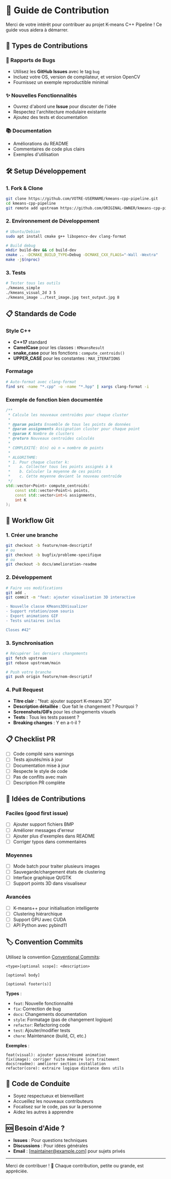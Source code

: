 # 🚀 Guide de Contribution

Merci de votre intérêt pour contribuer au projet K-means C++ Pipeline ! Ce guide vous aidera à démarrer.

## 🎯 Types de Contributions

### 🐛 Rapports de Bugs
- Utilisez les **GitHub Issues** avec le tag `bug`
- Incluez votre OS, version de compilateur, et version OpenCV
- Fournissez un exemple reproductible minimal

### ✨ Nouvelles Fonctionnalités
- Ouvrez d'abord une **Issue** pour discuter de l'idée
- Respectez l'architecture modulaire existante
- Ajoutez des tests et documentation

### 📚 Documentation
- Améliorations du README
- Commentaires de code plus clairs
- Exemples d'utilisation

## 🛠️ Setup Développement

### 1. Fork & Clone
```bash
git clone https://github.com/VOTRE-USERNAME/kmeans-cpp-pipeline.git
cd kmeans-cpp-pipeline
git remote add upstream https://github.com/ORIGINAL-OWNER/kmeans-cpp-pipeline.git
```

### 2. Environnement de Développement
```bash
# Ubuntu/Debian
sudo apt install cmake g++ libopencv-dev clang-format

# Build debug
mkdir build-dev && cd build-dev
cmake .. -DCMAKE_BUILD_TYPE=Debug -DCMAKE_CXX_FLAGS="-Wall -Wextra"
make -j$(nproc)
```

### 3. Tests
```bash
# Tester tous les outils
./kmeans_simple
./kmeans_visual_2d 3 5
./kmeans_image ../test_image.jpg test_output.jpg 8
```

## 📋 Standards de Code

### Style C++
- **C++17** standard
- **CamelCase** pour les classes : `KMeansResult`
- **snake_case** pour les fonctions : `compute_centroids()`
- **UPPER_CASE** pour les constantes : `MAX_ITERATIONS`

### Formatage
```bash
# Auto-format avec clang-format
find src -name "*.cpp" -o -name "*.hpp" | xargs clang-format -i
```

### Exemple de fonction bien documentée
```cpp
/**
 * Calcule les nouveaux centroïdes pour chaque cluster
 * 
 * @param points Ensemble de tous les points de données
 * @param assignments Assignation cluster pour chaque point
 * @param K Nombre de clusters
 * @return Nouveaux centroïdes calculés
 * 
 * COMPLEXITÉ: O(n) où n = nombre de points
 * 
 * ALGORITHME:
 * 1. Pour chaque cluster k:
 *    a. Collecter tous les points assignés à k
 *    b. Calculer la moyenne de ces points
 *    c. Cette moyenne devient le nouveau centroïde
 */
std::vector<Point> compute_centroids(
    const std::vector<Point>& points,
    const std::vector<int>& assignments, 
    int K
);
```

## 🔄 Workflow Git

### 1. Créer une branche
```bash
git checkout -b feature/nom-descriptif
# ou
git checkout -b bugfix/probleme-specifique
# ou  
git checkout -b docs/amelioration-readme
```

### 2. Développement
```bash
# Faire vos modifications
git add .
git commit -m "feat: ajouter visualisation 3D interactive

- Nouvelle classe KMeans3DVisualizer
- Support rotation/zoom souris  
- Export animations GIF
- Tests unitaires inclus

Closes #42"
```

### 3. Synchronisation
```bash
# Récupérer les derniers changements
git fetch upstream
git rebase upstream/main

# Push votre branche
git push origin feature/nom-descriptif
```

### 4. Pull Request
- **Titre clair** : "feat: ajouter support K-means 3D"
- **Description détaillée** : Que fait le changement ? Pourquoi ?
- **Screenshots/GIFs** pour les changements visuels
- **Tests** : Tous les tests passent ?
- **Breaking changes** : Y en a-t-il ?

## 📋 Checklist PR

- [ ] Code compilé sans warnings
- [ ] Tests ajoutés/mis à jour
- [ ] Documentation mise à jour
- [ ] Respecte le style de code
- [ ] Pas de conflits avec main
- [ ] Description PR complète

## 🎨 Idées de Contributions

### Faciles (good first issue)
- [ ] Ajouter support fichiers BMP
- [ ] Améliorer messages d'erreur
- [ ] Ajouter plus d'exemples dans README
- [ ] Corriger typos dans commentaires

### Moyennes
- [ ] Mode batch pour traiter plusieurs images
- [ ] Sauvegarde/chargement états de clustering
- [ ] Interface graphique Qt/GTK
- [ ] Support points 3D dans visualiseur

### Avancées
- [ ] K-means++ pour initialisation intelligente
- [ ] Clustering hiérarchique
- [ ] Support GPU avec CUDA
- [ ] API Python avec pybind11

## 🏷️ Convention Commits

Utilisez la convention [Conventional Commits](https://www.conventionalcommits.org/):

```
<type>[optional scope]: <description>

[optional body]

[optional footer(s)]
```

**Types** :
- `feat`: Nouvelle fonctionnalité
- `fix`: Correction de bug  
- `docs`: Changements documentation
- `style`: Formatage (pas de changement logique)
- `refactor`: Refactoring code
- `test`: Ajouter/modifier tests
- `chore`: Maintenance (build, CI, etc.)

**Exemples** :
```
feat(visual): ajouter pause/résumé animation
fix(image): corriger fuite mémoire lors traitement
docs(readme): améliorer section installation  
refactor(core): extraire logique distance dans utils
```

## 🤝 Code de Conduite

- Soyez respectueux et bienveillant
- Accueillez les nouveaux contributeurs
- Focalisez sur le code, pas sur la personne
- Aidez les autres à apprendre

## 🆘 Besoin d'Aide ?

- **Issues** : Pour questions techniques
- **Discussions** : Pour idées générales
- **Email** : [maintainer@example.com] pour sujets privés

---

Merci de contribuer ! 🎉 Chaque contribution, petite ou grande, est appréciée.
